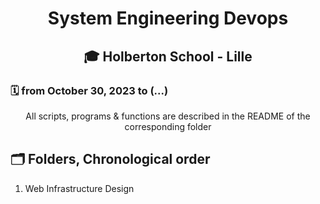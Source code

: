 # <p align="center">System Engineering Devops</p>
## <p align="center">🎓 Holberton School - Lille</p>
### 🗓️ from October 30, 2023 to (...)

<p align="center">All scripts, programs & functions are described in the README of the corresponding folder</p>

<h2>🗂️ Folders, Chronological order</h2>
<ol>
<li>Web Infrastructure Design</li>

